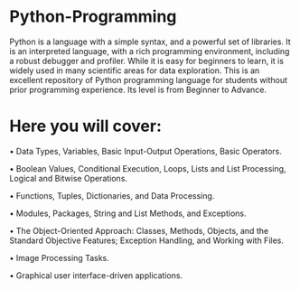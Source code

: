 # Python-Programming

Python is a language with a simple syntax, and a powerful set of libraries. It is an interpreted language, with a rich programming environment, including a robust debugger and profiler. While it is easy for beginners to learn, it is widely used in many scientific areas for data exploration. This is an excellent repository of Python programming language for students without prior programming experience. Its level is from Beginner to Advance.

# Here you will cover:

•	Data Types, Variables, Basic Input-Output Operations, Basic Operators.

•	Boolean Values, Conditional Execution, Loops, Lists and List Processing, Logical and Bitwise Operations.

•	Functions, Tuples, Dictionaries, and Data Processing.

•	Modules, Packages, String and List Methods, and Exceptions.

•	The Object-Oriented Approach: Classes, Methods, Objects, and the Standard Objective Features; Exception Handling, and Working with Files.

•	Image Processing Tasks.

•	Graphical user interface-driven applications.

